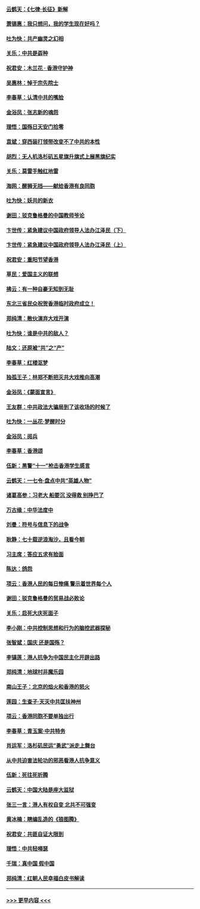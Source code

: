 #### [云鹤天：《七律·长征》新解](../pages/nsc993/n11584578.md?t=10130555) 
#### [萧锡惠：我只想问，我的学生现在好吗？](../pages/nsc993/n11583828.md?t=10130555) 
#### [吐为快：共产幽灵之幻相](../pages/nsc993/n11583224.md?t=10130555) 
#### [关乐：中共是孬种](../pages/nsc993/n11582099.md?t=10130555) 
#### [祝君安：木兰花 · 香港守护神](../pages/nsc993/n11581782.md?t=10130555) 
#### [吴惠林：悼于宗先院士](../pages/nsc993/n11580283.md?t=10130555) 
#### [李春草：认清中共的嘴脸](../pages/nsc993/n11579954.md?t=10130555) 
#### [金浴凤：张志新的魂怨](../pages/nsc993/n11579913.md?t=10130555) 
#### [理悟：国殇日天安门拾零](../pages/nsc993/n11579843.md?t=10130555) 
#### [袁斌：穿西装打领带改变不了中共的本性](../pages/nsc993/n11579814.md?t=10130555) 
#### [胡烈：无人机洛杉矶五星旗升旗式上展黑旗纪实](../pages/nsc993/n11579322.md?t=10130555) 
#### [关乐：莫雷手触红地雷](../pages/nsc993/n11577862.md?t=10130555) 
#### [海网：醒狮无挡——献给香港有良同胞](../pages/nsc993/n11577835.md?t=10130555) 
#### [吐为快：妖共的新衣](../pages/nsc993/n11577575.md?t=10130555) 
#### [谢田：驳克鲁格曼的中国教师爷论](../pages/nsc993/n11575034.md?t=10130555) 
#### [卞世传：紧急建议中国政府领导人法办江泽民（下）](../pages/nsc993/n11573390.md?t=10130555) 
#### [卞世传：紧急建议中国政府领导人法办江泽民（上）](../pages/nsc993/n11573208.md?t=10130555) 
#### [祝君安：重阳节望香港](../pages/nsc993/n11573190.md?t=10130555) 
#### [草民：爱国主义的联想](../pages/nsc993/n11572333.md?t=10130555) 
#### [拂云：有一种自豪无知到无耻](../pages/nsc993/n11572006.md?t=10130555) 
#### [东北三省民众祝贺香港临时政府成立！](../pages/nsc993/n11571215.md?t=10130555) 
#### [郑纯清：散伙演弃大戏开演](../pages/nsc993/n11570826.md?t=10130555) 
#### [吐为快：谁是中共的敌人？](../pages/nsc993/n11570817.md?t=10130555) 
#### [陆文：还原被“共”之“产”](../pages/nsc993/n11570798.md?t=10130555) 
#### [李春草：红楼沤梦](../pages/nsc993/n11569673.md?t=10130555) 
#### [独孤王子：林郑不断把灭共大戏推向高潮](../pages/nsc993/n11569381.md?t=10130555) 
#### [金浴凤：《蒙面宣言》](../pages/nsc993/n11569368.md?t=10130555) 
#### [王友群：中共政法大骗局到了该收场的时候了](../pages/nsc993/n11568940.md?t=10130555) 
#### [吐为快：一丛花‧梦醒时分](../pages/nsc993/n11567491.md?t=10130555) 
#### [金浴凤：阅兵](../pages/nsc993/n11567454.md?t=10130555) 
#### [李春草：香港颂](../pages/nsc993/n11567444.md?t=10130555) 
#### [伍新：黑警“十一”枪击香港学生感言](../pages/nsc993/n11567426.md?t=10130555) 
#### [云鹤天：一七令‧盘点中共“英雄人物”](../pages/nsc993/n11567091.md?t=10130555) 
#### [诸葛高参：习老大 船要沉 没得救 别挣巴了](../pages/nsc993/n11566976.md?t=10130555) 
#### [万古缘：中华法度中](../pages/nsc993/n11566726.md?t=10130555) 
#### [刘曼：符号与信息下的战争](../pages/nsc993/n11564655.md?t=10130555) 
#### [耿静：七十载逆浪淘沙，且看今朝](../pages/nsc993/n11564520.md?t=10130555) 
#### [习主席：答应五求有脸面](../pages/nsc993/n11563953.md?t=10130555) 
#### [陈达：鸽怨](../pages/nsc993/n11561879.md?t=10130555) 
#### [项云：香港人民的每日惨痛  警示着世界每个人](../pages/nsc993/n11559273.md?t=10130555) 
#### [谢田：驳克鲁格曼的贸易战必败论](../pages/nsc993/n11555840.md?t=10130555) 
#### [关乐：启死大庆死面子](../pages/nsc993/n11556823.md?t=10130555) 
#### [李小刚：中共控制思想和行为的脑控武器探秘](../pages/nsc993/n11556776.md?t=10130555) 
#### [张智斌：国庆  还是国殇？](../pages/nsc993/n11556617.md?t=10130555) 
#### [李镇莲：港人抗争为中国民主化开辟出路](../pages/nsc993/n11556570.md?t=10130555) 
#### [郑纯清：地球村非魔乐园](../pages/nsc993/n11555415.md?t=10130555) 
#### [南山王子：北京的焰火和香港的怒火](../pages/nsc993/n11555318.md?t=10130555) 
#### [莲园：生查子·天灭中共匡扶神州](../pages/nsc993/n11555302.md?t=10130555) 
#### [项云：香港同胞不要单独出行](../pages/nsc993/n11555276.md?t=10130555) 
#### [李春草：青玉案‧中共特务](../pages/nsc993/n11552356.md?t=10130555) 
#### [肖运军：洛杉矶民运“勇武”派走上舞台](../pages/nsc993/n11551595.md?t=10130555) 
#### [从中共迫害法轮功的邪恶看港人抗争意义](../pages/nsc993/n11540858.md?t=10130555) 
#### [伍新：死往死折腾](../pages/nsc993/n11550174.md?t=10130555) 
#### [云鹤天：中国大陆是座大监狱](../pages/nsc993/n11550155.md?t=10130555) 
#### [张三一言：港人有权自变 北共不可强变](../pages/nsc993/n11550132.md?t=10130555) 
#### [黄冰楠：瞎编乱造的《狼图腾》](../pages/nsc993/n11550082.md?t=10130555) 
#### [祝君安：共匪自证大限到](../pages/nsc993/n11550041.md?t=10130555) 
#### [理悟：中共轻嘚瑟](../pages/nsc993/n11547978.md?t=10130555) 
#### [千瑞：真中国 假中国](../pages/nsc993/n11547865.md?t=10130555) 
#### [郑纯清：红朝人民幸福白皮书解读](../pages/nsc993/n11547499.md?t=10130555) 

----
#### [ >>> 更早内容 <<< ](../indexes/nsc993-earlier.md)
